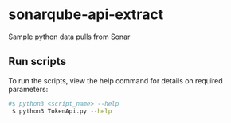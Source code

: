 # sonarqube-api-extract

Sample python data pulls from Sonar 

## Run scripts
To run the scripts, view the help command for details on required parameters:

```bash
#$ python3 <script_name> --help
 $ python3 TokenApi.py --help
```